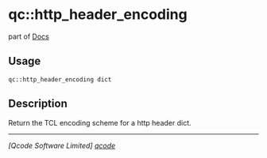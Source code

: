 qc::http_header_encoding
========================

part of [Docs](../index.md)

Usage
-----
`qc::http_header_encoding dict`

Description
-----------
Return the TCL encoding scheme for a http header dict.

----------------------------------
*[Qcode Software Limited] [qcode]*

[qcode]: http://www.qcode.co.uk "Qcode Software"